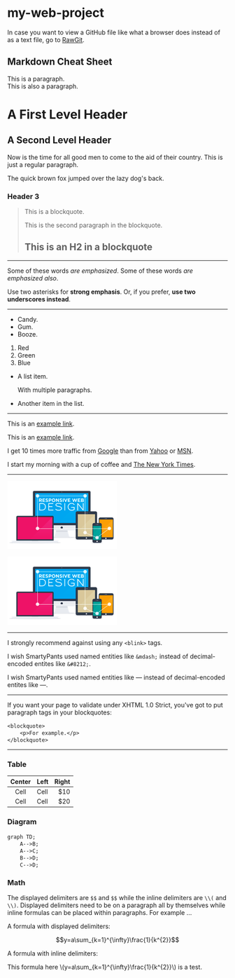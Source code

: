 # my-web-project

In case you want to view a GitHub file like what a browser does instead of as a text file, go to [RawGit](http://rawgit.com).

## Markdown Cheat Sheet ##

This is a paragraph.  
This is also a paragraph.

A First Level Header
====================

A Second Level Header
---------------------

Now is the time for all good men to come to
the aid of their country. This is just a
regular paragraph.

The quick brown fox jumped over the lazy
dog's back.

### Header 3

> This is a blockquote.
> 
> This is the second paragraph in the blockquote.
>
> ## This is an H2 in a blockquote

---

Some of these words *are emphasized*.
Some of these words _are emphasized also_.

Use two asterisks for **strong emphasis**.
Or, if you prefer, __use two underscores instead__.

---

*   Candy.
*   Gum.
*   Booze.

1.  Red
2.  Green
3.  Blue

*   A list item.

    With multiple paragraphs.

*   Another item in the list.

---

This is an [example link](http://example.com/).

This is an [example link](http://example.com/ "With a Title").

I get 10 times more traffic from [Google][1] than from
[Yahoo][2] or [MSN][3].

[1]: http://google.com/        "Google"
[2]: http://search.yahoo.com/  "Yahoo Search"
[3]: http://search.msn.com/    "MSN Search"

I start my morning with a cup of coffee and
[The New York Times][NY Times].

[ny times]: http://www.nytimes.com/

---

![alt text](MyPractice/docs-assets/images/rwd.png "Responsive Web Design")

![alt text][id]

[id]: MyPractice/docs-assets/images/rwd.png "Responsive Web Design"

---

I strongly recommend against using any `<blink>` tags.

I wish SmartyPants used named entities like `&mdash;`
instead of decimal-encoded entites like `&#8212;`.

I wish SmartyPants used named entities like &mdash;
instead of decimal-encoded entites like &#8212;.

---

If you want your page to validate under XHTML 1.0 Strict,
you've got to put paragraph tags in your blockquotes:

    <blockquote>
        <p>For example.</p>
    </blockquote>

---

### Table ###

| Center | Left | Right  |
| :------: | :------ | ------: |
|  Cell  |  Cell  |   $10  |
|  Cell  |  Cell  |   $20  |


### Diagram ###

~~~mermaid
graph TD;
	A-->B;
	A-->C;
	B-->D;
	C-->D;
~~~

### Math ###

The displayed delimiters are `$$` and `$$` while the inline delimiters are `\\(` and `\\)`. Displayed delimiters need to be on a paragraph all by themselves while inline formulas can be placed within paragraphs. For example ...

A formula with displayed delimiters:

$$y=a\sum_{k=1}^{\infty}\frac{1}{k^{2}}$$

A formula with inline delimiters:

This formula here \\(y=a\sum_{k=1}^{\infty}\frac{1}{k^{2}}\\) is a test.


